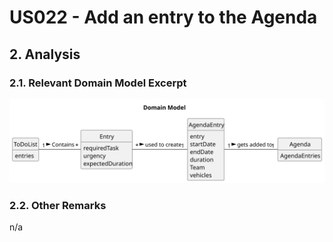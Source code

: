 # US022 - Add an entry to the Agenda

## 2. Analysis

### 2.1. Relevant Domain Model Excerpt

![Domain Model](svg/us022-domain-model.svg)

### 2.2. Other Remarks

n/a